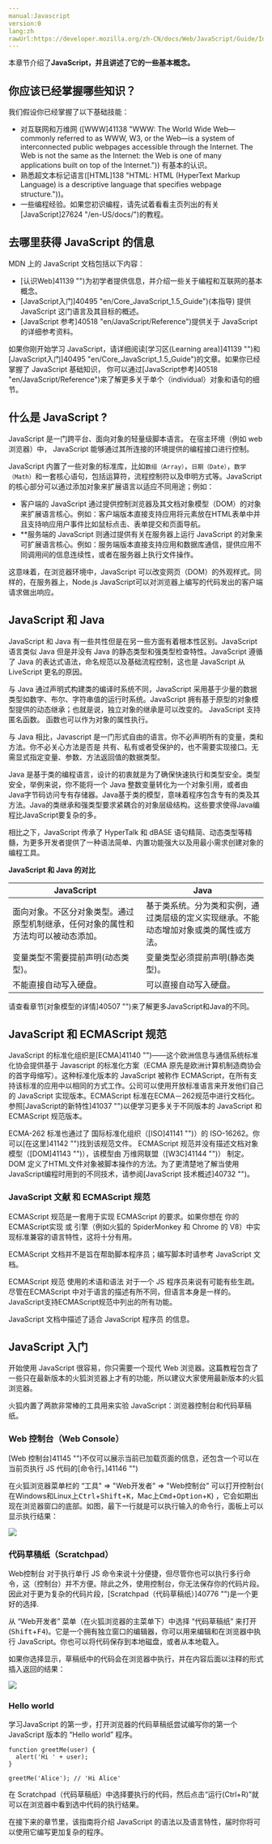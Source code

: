 ```yaml
---
manual:Javascript
version:0
lang:zh
rawUrl:https://developer.mozilla.org/zh-CN/docs/Web/JavaScript/Guide/Introduction
---
```












本章节介绍了**JavaScript，并且讲述了它的一些基本概念。**



## 你应该已经掌握哪些知识？<a name="你应该已经掌握哪些知识？"></a>


我们假设你已经掌握了以下基础技能：


* 对互联网和万维网 ([WWW]41138 "WWW: The World Wide Web—commonly referred to as WWW, W3, or the Web—is a system of interconnected public webpages accessible through the Internet. The Web is not the same as the Internet: the Web is one of many applications built on top of the Internet.")) 有基本的认识。
* 熟悉超文本标记语言([HTML]138 "HTML: HTML (HyperText Markup Language) is a descriptive language that specifies webpage structure."))。
* 一些编程经验。如果您初识编程，请先试着看看主页列出的有关[JavaScript]27624 "/en-US/docs/")的教程。

## 去哪里获得 JavaScript 的信息<a name="去哪里获得_JavaScript_的信息"></a>


MDN 上的 JavaScript 文档包括以下内容：


* [认识Web]41139 "")为初学者提供信息，并介绍一些关于编程和互联网的基本概念。
* [JavaScript入门]40495 "en/Core_JavaScript_1.5_Guide")(本指导) 提供 JavaScript 这门语言及其目标的概述。
* [JavaScript 参考]40518 "en/JavaScript/Reference")提供关于 JavaScript 的详细参考资料。


如果你刚开始学习 JavaScript，请详细阅读[学习区(Learning area)]41139 "")和[JavaScript入门]40495 "en/Core_JavaScript_1.5_Guide")的文章。如果你已经掌握了 JavaScript 基础知识， 你可以通过[JavaScript参考]40518 "en/JavaScript/Reference")来了解更多关于单个（individual）对象和语句的细节。


## 什么是 JavaScript ?<a name="什么是_JavaScript"></a>


JavaScript 是一门跨平台、面向对象的轻量级脚本语言。 在宿主环境（例如 web 浏览器）中， JavaScript 能够通过其所连接的环境提供的编程接口进行控制。



JavaScript 内置了一些对象的标准库，比如`数组（Array）`，`日期（Date）`，`数学（Math）`和一套核心语句，包括运算符，流程控制符以及申明方式等。JavaScript 的核心部分可以通过添加对象来扩展语言以适应不同用途；例如：


* 客户端的 JavaScript 通过提供控制浏览器及其文档对象模型（DOM）的对象来扩展语言核心。例如：客户端版本直接支持应用将元素放在HTML表单中并且支持响应用户事件比如鼠标点击、表单提交和页面导航。
* **服务端的 JavaScript 则通过提供有关在服务器上运行 JavaScript 的对象来可扩展语言核心。例如：服务端版本直接支持应用和数据库通信，提供应用不同调用间的信息连续性，或者在服务器上执行文件操作。


这意味着，在浏览器环境中，JavaScript 可以改变网页（DOM）的外观样式。同样的，在服务器上，Node.js JavaScript可以对浏览器上编写的代码发出的客户端请求做出响应。


## JavaScript 和 Java<a name="JavaScript_and_Java"></a>


JavaScript 和 Java 有一些共性但是在另一些方面有着根本性区别。JavaScript语言类似 Java 但是并没有 Java 的静态类型和强类型检查特性。JavaScript 遵循了 Java 的表达式语法，命名规范以及基础流程控制，这也是 JavaScript 从 LiveScript 更名的原因。



与 Java 通过声明式构建类的编译时系统不同，JavaScript 采用基于少量的数据类型如数字、布尔、字符串值的运行时系统。JavaScript 拥有基于原型的对象模型提供的动态继承；也就是说，独立对象的继承是可以改变的。 JavaScript 支持匿名函数。 函数也可以作为对象的属性执行。



与 Java 相比，Javascript 是一门形式自由的语言。你不必声明所有的变量，类和方法。你不必关心方法是否是 共有、私有或者受保护的，也不需要实现接口。无需显式指定变量、参数、方法返回值的数据类型。



Java 是基于类的编程语言，设计的初衷就是为了确保快速执行和类型安全。类型安全，举例来说，你不能将一个 Java 整数变量转化为一个对象引用，或者由Java字节码访问专有存储器。Java基于类的模型，意味着程序包含专有的类及其方法。Java的类继承和强类型要求紧耦合的对象层级结构。这些要求使得Java编程比JavaScript要复杂的多。



相比之下，JavaScript 传承了 HyperTalk 和 dBASE 语句精简、动态类型等精髓，为更多开发者提供了一种语法简单、内置功能强大以及用最小需求创建对象的编程工具。



**JavaScript 和 Java 的对比**

JavaScript | Java 
 ---  |  ---  | 
面向对象。不区分对象类型。通过原型机制继承，任何对象的属性和方法均可以被动态添加。 | 基于类系统。分为类和实例，通过类层级的定义实现继承。不能动态增加对象或类的属性或方法。 
变量类型不需要提前声明(动态类型)。 | 变量类型必须提前声明(静态类型)。 
不能直接自动写入硬盘。 | 可以直接自动写入硬盘。 



请查看章节[对象模型的详情]40507 "")来了解更多JavaScript和Java的不同。


## JavaScript 和 ECMAScript 规范<a name="JavaScript_and_the_ECMAScript_Specification"></a>


JavaScript 的标准化组织是[ECMA]41140 "")——这个欧洲信息与通信系统标准化协会提供基于 Javascript 的标准化方案（ECMA 原先是欧洲计算机制造商协会的首字母缩写）。这种标准化版本的 JavaScript 被称作 ECMAScript，在所有支持该标准的应用中以相同的方式工作。公司可以使用开放标准语言来开发他们自己的 JavaScript 实现版本。ECMAScript 标准在ECMA－262规范中进行文档化。 参照[JavaScript的新特性]41037 "")以便学习更多关于不同版本的 JavaScript 和 ECMAScript 规范版本。



ECMA-262 标准也通过了 国际标准化组织（[ISO]41141 "")）的 ISO-16262。你可以[在这里]41142 "")找到该规范文件。 ECMAScript 规范并没有描述文档对象模型（[DOM]41143 "")），该模型由 万维网联盟（[W3C]41144 "")） 制定。DOM 定义了HTML文件对象被脚本操作的方法。为了更清楚地了解当使用JavaScript编程时用到的不同技术，请参阅[JavaScript 技术概述]40732 "")。


### JavaScript 文献 和 ECMAScript 规范<a name="JavaScript_Documentation_versus_the_ECMAScript_Specification"></a>


ECMAScript 规范是一套用于实现 ECMAScript 的要求。如果你想在 你的ECMAScript实现 或 引擎（例如火狐的 SpiderMonkey 和 Chrome 的 V8）中实现标准兼容的语言特性，这将十分有用。



ECMAScript 文档并不是旨在帮助脚本程序员；编写脚本时请参考 JavaScript 文档。



ECMAScript 规范 使用的术语和语法 对于一个 JS 程序员来说有可能有些生疏。尽管在ECMAScript 中对于语言的描述有所不同，但语言本身是一样的。JavaScript支持ECMAScript规范中列出的所有功能。



JavaScript 文档中描述了适合 JavaScript 程序员 的信息。


## JavaScript 入门<a name="JavaScript_入门"></a>


开始使用 JavaScript 很容易，你只需要一个现代 Web 浏览器。这篇教程包含了一些只在最新版本的火狐浏览器上才有的功能，所以建议大家使用最新版本的火狐浏览器。



火狐内置了两款非常棒的工具用来实验 JavaScript：浏览器控制台和代码草稿纸。


### Web 控制台（Web Console）<a name="Web_控制台（Web_Console）"></a>


[Web 控制台]41145 "")不仅可以展示当前已加载页面的信息，还包含一个可以在当前页执行 JS 代码的[命令行。]41146 "")



在火狐浏览器菜单栏的 “工具&quot; =&gt; &quot;Web开发者&quot; =&gt; &quot;Web控制台&quot; 可以打开控制台( 在Windows和Linux上<kbd>Ctrl</kbd>+<kbd>Shift</kbd>+<kbd>K</kbd>，Mac上<kbd>Cmd</kbd>+<kbd>Option</kbd>+<kbd>K</kbd>) ，它会如期出现在浏览器窗口的底部。如图，最下一行就是可以执行输入的命令行，面板上可以显示执行结果：



![](%41136.png "")


### 代码草稿纸（Scratchpad）<a name="代码草稿纸（Scratchpad）"></a>


Web控制台 对于执行单行 JS 命令来说十分便捷，但尽管你也可以执行多行命令，这（控制台）并不方便。除此之外，使用控制台，你无法保存你的代码片段。因此对于更为复杂的代码片段，[Scratchpad（代码草稿纸）]40776 "")是一个更好的选择.



从 “Web开发者” 菜单（在火狐浏览器的主菜单下）中选择 “代码草稿纸” 来打开(<kbd>Shift</kbd>+<kbd>F4</kbd>)。它是一个拥有独立窗口的编辑器，你可以用来编辑和在浏览器中执行 JavaScript。你也可以将代码保存到本地磁盘，或者从本地载入。



如果你选择显示，草稿纸中的代码会在浏览器中执行，并在内容后面以注释的形式插入返回的结果：



![](%41135.png "")


### Hello world<a name="Hello_world"></a>


学习JavaScript 的第一步，打开浏览器的代码草稿纸尝试编写你的第一个 JavaScript 版本的 “Hello world” 程序。


```
function greetMe(user) {
  alert('Hi ' + user);
}

greetMe('Alice'); // 'Hi Alice'
```


在 Scratchpad（代码草稿纸）中选择要执行的代码，然后点击“运行(Ctrl+R)”就可以在浏览器中看到选中代码的执行结果。



在接下来的章节里，该指南将介绍 JavaScript 的语法以及语言特性，届时你将可以使用它编写更加复杂的程序。









